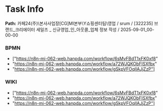 # Task Info

**Path:** 카페24(주)\본사사업장\[CG]MI본부\Y쇼핑센터팀\영업 / srum / [322235] 브랜드_크리에이터 세일즈 _ 신규영업_인_아웃콜_업체 정보 작성 / 2025-09-01_00-00-00

### BPMN
- ["https://n8n-mi-062-web.hanpda.com/workflow/6sMvFBdT1xFK0xf8"
- "https://n8n-mi-062-web.hanpda.com/workflow/a72WJQKObFISXfbx"
- "https://n8n-mi-062-web.hanpda.com/workflow/gSkpVFOqllAJjZzP"]

### WIKI
- ["https://n8n-mi-062-web.hanpda.com/workflow/6sMvFBdT1xFK0xf8"
- "https://n8n-mi-062-web.hanpda.com/workflow/a72WJQKObFISXfbx"
- "https://n8n-mi-062-web.hanpda.com/workflow/gSkpVFOqllAJjZzP"]

